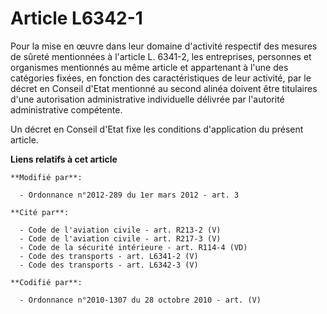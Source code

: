 # Article L6342-1

Pour la mise en œuvre dans leur domaine d'activité respectif des mesures de sûreté mentionnées à l'article L. 6341-2, les
entreprises, personnes et organismes mentionnés au même article et appartenant à l'une des catégories fixées, en fonction des
caractéristiques de leur activité, par le décret en Conseil d'Etat mentionné au second alinéa doivent être titulaires d'une
autorisation administrative individuelle délivrée par l'autorité administrative compétente. 

Un décret en Conseil d'Etat fixe les conditions d'application du présent article.

**Liens relatifs à cet article**

	**Modifié par**:

	  - Ordonnance n°2012-289 du 1er mars 2012 - art. 3

	**Cité par**:

	  - Code de l'aviation civile - art. R213-2 (V)
	  - Code de l'aviation civile - art. R217-3 (V)
	  - Code de la sécurité intérieure - art. R114-4 (VD)
	  - Code des transports - art. L6341-2 (V)
	  - Code des transports - art. L6342-3 (V)

	**Codifié par**:

	  - Ordonnance n°2010-1307 du 28 octobre 2010 - art. (V)
